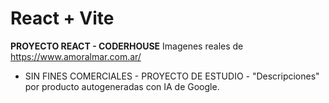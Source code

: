 # React + Vite

**PROYECTO REACT - CODERHOUSE**
Imagenes reales de https://www.amoralmar.com.ar/
- SIN FINES COMERCIALES - PROYECTO DE ESTUDIO -
"Descripciones" por producto autogeneradas con IA de Google.


